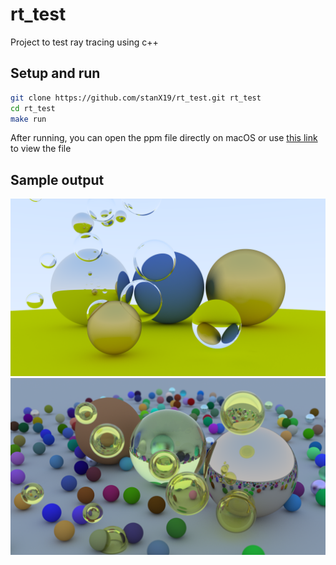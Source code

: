 # rt_test

Project to test ray tracing using c++

## Setup and run

```bash
git clone https://github.com/stanX19/rt_test.git rt_test
cd rt_test
make run
```

After running, you can open the ppm file directly on macOS or use [this link](https://www.cs.rhodes.edu/welshc/COMP141_F16/ppmReader.html) to view the file

## Sample output

![img1](sample_output/raytrace4.png)
![img2](sample_output/raytrace6.png)